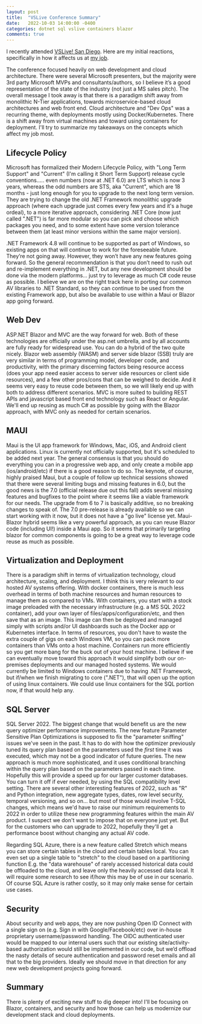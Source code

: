 ```yaml
---
layout: post
title:  "VSLive Conference Summary"
date:   2022-10-03 14:00:00 -0400
categories: dotnet sql vslive containers blazor
comments: true
---
```


I recently attended [VSLive! San Diego](https://vslive.com/Events/San-Diego-2022/Home.aspx). Here are my initial reactions, specifically in how it affects us at [my job](https://agilaire.com/).

The conference focused heavily on web development and cloud architecture.  There were several Microsoft presenters, but the majority were 3rd party Microsoft MVPs and consultants/authors, so I believe it’s a good representation of the state of the industry (not just a MS sales pitch).  The overall message I took away is that there is a paradigm shift away from monolithic N-Tier applications, towards microservice-based cloud architectures and web front end.  Cloud architecture and "Dev Ops" was a recurring theme, with deployments mostly using Docker/Kubernetes.  There is a shift away from virtual machines and toward using containers for deployment.  I'll try to summarize my takeaways on the concepts which affect my job most.

## Lifecycle Policy
Microsoft has formalized their Modern Lifecycle Policy, with "Long Term Support" and "Current" (I'm calling it Short Term Support) release cycle conventions..... even numbers (now at .NET 6.0) are LTS which is now 3 years, whereas the odd numbers are STS, aka "Current", which are 18 months - just long enough for you to upgrade to the next long term version.  They are trying to change the old .NET Framework monolithic upgrade approach (where each upgrade just comes every few years and it's a huge ordeal), to a more iterative approach, considering .NET Core (now just called ".NET") is far more modular so you can pick and choose which packages you need, and to some extent have some version tolerance between them (at least minor versions within the same major version).

.NET Framework 4.8 will continue to be supported as part of Windows, so existing apps on that will continue to work for the foreseeable future.  They’re not going away.  However, they won’t have any new features going forward.  So the general recommendation is that you don’t need to rush out and re-implement everything in .NET, but any new development should be done via the modern platforms… just try to leverage as much C# code reuse as possible.  I believe we are on the right track here in porting our common AV libraries to .NET Standard, so they can continue to be used from the existing Framework app, but also be available to use within a Maui or Blazor app going forward.  

## Web Dev
ASP.NET Blazor and MVC are the way forward for web.  Both of these technologies are officially under the asp.net umbrella, and by all accounts are fully ready for widespread use.  You can do a hybrid of the two quite nicely.  Blazor web assembly (WASM) and server side blazor (SSB) truly are very similar in terms of programming model, developer code, and productivity, with the primary discerning factors being resource access (does your app need easier access to server side resources or client side resources), and a few other pros/cons that can be weighed to decide.  And it seems very easy to reuse code between them, so we will likely end up with both to address different scenarios.  MVC is more suited to building REST APIs and javascript based front end technology such as React or Angular.  We'll end up reusing as much C# as possible by going with the Blazor approach, with MVC only as needed for certain scenarios.

## MAUI
Maui is the UI app framework for Windows, Mac, iOS, and Android client applications.  Linux is currently not officially supported, but it's scheduled to be added next year.  The general consensus is that you should do everything you can in a progressive web app, and only create a mobile app (ios/android/etc) if there is a good reason to do so.   The keynote, of course, highly praised Maui, but a couple of follow up technical sessions showed that there were several limiting bugs and missing features in 6.0, but the good news is the 7.0 (official release due out this fall) adds several missing features and bugfixes to the point where it seems like a viable framework for our needs.  The upgrade from 6 to 7 is basically additive, so no breaking changes to speak of.  The 7.0 pre-release is already available so we can start working with it now, but it does not have a "go live" license yet.  Maui-Blazor hybrid seems like a very powerful approach, as you can reuse Blazor code (including UI!) inside a Maui app.  So it seems that primarily targeting blazor for common components is going to be a great way to leverage code reuse as much as possible.

## Virtualization and Deployment
There is a paradigm shift in terms of virtualization technology, cloud architecture, scaling, and deployment.  I think this is very relevant to our hosted AV systems offering.  With docker containers, there is much less overhead in terms of both machine resources and human resources to manage them as compared to VMs.  With containers, you start with a stock image preloaded with the necessary infrastructure (e.g. a MS SQL 2022 container), add your own layer of files/apps/configuration/etc, and then save that as an image.  This image can then be deployed and managed simply with scripts and/or UI dashboards such as the Docker app or Kubernetes interface.  In terms of resources, you don't have to waste the extra couple of gigs on each Windows VM, so you can pack more containers than VMs onto a host machine.  Containers run more efficiently so you get more bang for the buck out of your host machine.  I believe if we can eventually move toward this approach it would simplify both our on-premises deployments and our managed hosted systems.  We would currently be limited to Windows containers due to having .NET Framework, but if/when we finish migrating to core (".NET"), that will open up the option of using linux containers.  We could use linux containers for the SQL portion now, if that would help any.

## SQL Server
SQL Server 2022.  The biggest change that would benefit us are the new query optimizer performance improvements.  The new feature Parameter Sensitive Plan Optimizations is supposed to fix the "parameter sniffing" issues we've seen in the past.  It has to do with how the optimizer previously tuned its query plan based on the parameters used the *first* time it was executed, which may not be a good indicator of future queries.  The new approach is much more sophisticated, and it uses conditional branching within the query plan based on the parameters passed in each time.  Hopefully this will provide a speed up for our larger customer databases.  You can turn it off if ever needed, by using the SQL compatibility level setting.  There are several other interesting features of 2022, such as "R" and Python integration, new aggregate types, dates, row level security, temporal versioning, and so on... but most of those would involve T-SQL changes, which means we'd have to raise our minimum requirements to 2022 in order to utilize these new programming features within the main AV product.  I suspect we don't want to impose that on everyone just yet.  But for the customers who can upgrade to 2022, hopefully they'll get a performance boost without changing any actual AV code.

Regarding SQL Azure, there is a new feature called Stretch which means you can store certain tables in the cloud and certain tables local.  You can even set up a single table to "stretch" to the cloud based on a partitioning function  E.g. the "data warehouse" of rarely accessed historical data could be offloaded to the cloud, and leave only the heavily accessed data local.  It will require some research to see if/how this may be of use in our scenario.  Of course SQL Azure is rather costly, so it may only make sense for certain use cases. 

## Security
About security and web apps, they are now pushing Open ID Connect with a single sign on (e.g. Sign in with Google/Facebook/etc) over in-house proprietary username/password handling.  The OIDC authenticated user would be mapped to our internal users such that our existing site/activity-based authorization would still be implemented in our code, but we’d offload the nasty details of secure authentication and password reset emails and all that to the big providers.  Ideally we should move in that direction for any new web development projects going forward.  

## Summary
There is plenty of exciting new stuff to dig deeper into!  I'll be focusing on Blazor, containers, and security and how those can help us modernize our development stack and cloud deployments.

